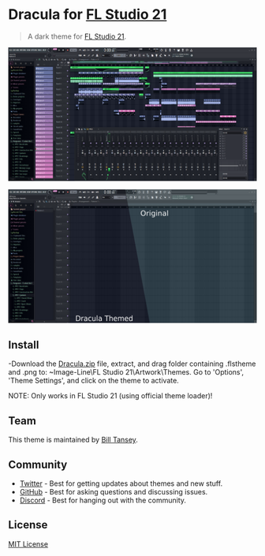 # Dracula for [FL Studio 21](https://www.image-line.com/)

> A dark theme for [FL Studio 21](https://www.image-line.com/).

![Screenshot](https://github.com/TanZboi/Dracula-for-FL-Studio-21/blob/master/FLS%20Dracula.png?raw=true)

![Screenshot](https://github.com/TanZboi/Dracula-for-FL-Studio-21/blob/6ea75ffb351c8b7cf80b2232f027101b96b86483/Compare.png)

## Install

-Download the [Dracula.zip](https://github.com/TanZboi/Dracula-for-FL-Studio-21/blob/master/Dracula.zip) file, extract, and drag folder containing .flstheme and .png to: ~Image-Line\FL Studio 21\Artwork\Themes. Go to 'Options', 'Theme Settings', and click on the theme to activate.

NOTE: Only works in FL Studio 21 (using official theme loader)!

## Team

This theme is maintained by [Bill Tansey](https://github.com/TanZboi).
## Community

- [Twitter](https://twitter.com/draculatheme) - Best for getting updates about themes and new stuff.
- [GitHub](https://github.com/dracula/dracula-theme/discussions) - Best for asking questions and discussing issues.
- [Discord](https://draculatheme.com/discord-invite) - Best for hanging out with the community.

## License

[MIT License](./LICENSE)
